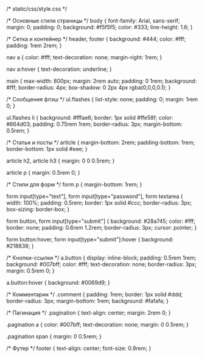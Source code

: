/* static/css/style.css */

/* Основные стили страницы */
body {
  font-family: Arial, sans-serif;
  margin: 0;
  padding: 0;
  background: #f5f5f5;
  color: #333;
  line-height: 1.6;
}

/* Сетка и контейнер */
header, footer {
  background: #444;
  color: #fff;
  padding: 1rem 2rem;
}

nav a {
  color: #fff;
  text-decoration: none;
  margin-right: 1rem;
}

nav a:hover {
  text-decoration: underline;
}

main {
  max-width: 800px;
  margin: 2rem auto;
  padding: 0 1rem;
  background: #fff;
  border-radius: 4px;
  box-shadow: 0 2px 4px rgba(0,0,0,0.1);
}

/* Сообщения флэш */
ul.flashes {
  list-style: none;
  padding: 0;
  margin: 1rem 0;
}

ul.flashes li {
  background: #fffae6;
  border: 1px solid #ffe58f;
  color: #664d03;
  padding: 0.75rem 1rem;
  border-radius: 3px;
  margin-bottom: 0.5rem;
}

/* Статьи и посты */
article {
  margin-bottom: 2rem;
  padding-bottom: 1rem;
  border-bottom: 1px solid #eee;
}

article h2, article h3 {
  margin: 0 0 0.5rem;
}

article p {
  margin: 0.5rem 0;
}

/* Стили для форм */
form p {
  margin-bottom: 1rem;
}

form input[type="text"],
form input[type="password"],
form textarea {
  width: 100%;
  padding: 0.5rem;
  border: 1px solid #ccc;
  border-radius: 3px;
  box-sizing: border-box;
}

form button,
form input[type="submit"] {
  background: #28a745;
  color: #fff;
  border: none;
  padding: 0.6rem 1.2rem;
  border-radius: 3px;
  cursor: pointer;
}

form button:hover,
form input[type="submit"]:hover {
  background: #218838;
}

/* Кнопки-ссылки */
a.button {
  display: inline-block;
  padding: 0.5rem 1rem;
  background: #007bff;
  color: #fff;
  text-decoration: none;
  border-radius: 3px;
  margin: 0.5rem 0;
}

a.button:hover {
  background: #0069d9;
}

/* Комментарии */
.comment {
  padding: 1rem;
  border: 1px solid #ddd;
  border-radius: 3px;
  margin-bottom: 1rem;
  background: #fafafa;
}

/* Пагинация */
.pagination {
  text-align: center;
  margin: 2rem 0;
}

.pagination a {
  color: #007bff;
  text-decoration: none;
  margin: 0 0.5rem;
}

.pagination span {
  margin: 0 0.5rem;
}

/* Футер */
footer {
  text-align: center;
  font-size: 0.9rem;
}
